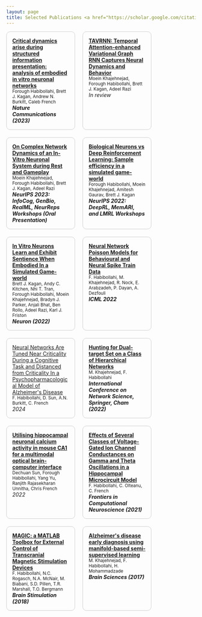 ```yaml
---
layout: page
title: Selected Publications <a href="https://scholar.google.com/citations?user=t6uNqqIAAAAJ&hl=en&oi=ao"> <small> (Google Scholar) </small> </a>
---
```

<!-- ### 2022 -->
<!-- --- -->

<div style="display: flex; flex-wrap: wrap; gap: 20px;">
  <div style="border: 1px solid #ccc; border-radius: 10px; padding: 15px; width: 30%;">
    <a href="https://www.nature.com/articles/s41467-023-41020-3" style="font-weight: bold;">
      Critical dynamics arise during structured information presentation: analysis of embodied in vitro neuronal networks
    </a>
    <br />
    <small>Forough Habibollahi, Brett J. Kagan, Andrew N. Burkitt, Caleb French</small>
    <br />
    <em><strong>Nature Communications (2023)</strong> </em>
  </div>

  <div style="border: 1px solid #ccc; border-radius: 10px; padding: 15px; width: 30%;">
    <a href="https://arxiv.org/pdf/2410.00665" style="font-weight: bold;">
      TAVRNN: Temporal Attention-enhanced Variational Graph RNN Captures Neural Dynamics and Behavior
    </a>
    <br />
    <small>Moein Khajehnejad, Forough Habibollahi, Brett J. Kagan, Adeel Razi</small>
    <br />
    <em>In review</em>
  </div>

  <div style="border: 1px solid #ccc; border-radius: 10px; padding: 15px; width: 30%;">
    <a href="https://openreview.net/pdf?id=dq53F97iVv" style="font-weight: bold;">
      On Complex Network Dynamics of an In-Vitro Neuronal System during Rest and Gameplay
    </a>
    <br />
    <small>Moein Khajehnejad, Forough Habibollahi, Brett J. Kagan, Adeel Razi</small>
    <br />
    <em><strong>NeurIPS 2023: InfoCog, GenBio, RealML, NeurReps Workshops (Oral Presentation)</strong></em>
  </div>

  <div style="border: 1px solid #ccc; border-radius: 10px; padding: 15px; width: 30%;">
    <a href="https://openreview.net/pdf?id=N5qLXpc7HQy" style="font-weight: bold;">
      Biological Neurons vs Deep Reinforcement Learning: Sample efficiency in a simulated game-world
    </a>
    <br />
    <small>Forough Habibollahi, Moein Khajehnejad, Amitesh Gaurav, Brett J. Kagan</small>
    <br />
    <em><strong>NeurIPS 2022: DeepRL, MemARI, and LMRL Workshops</strong></em>
  </div>

  <div style="border: 1px solid #ccc; border-radius: 10px; padding: 15px; width: 30%;">
    <a href="https://www.cell.com/neuron/fulltext/S0896-6273(22)00806-6" style="font-weight: bold;">
      In Vitro Neurons Learn and Exhibit Sentience When Embodied In a Simulated Game-world
    </a>
    <br />
    <small>Brett J. Kagan, Andy C. Kitchen, Nhi T. Tran, Forough Habibollahi, Moein Khajehnejad, Bradyn J. Parker, Anjali Bhat, Ben Rollo, Adeel Razi, Karl J. Friston</small>
    <br />
    <em><strong>Neuron (2022)</strong></em>
  </div>

  <div style="border: 1px solid #ccc; border-radius: 10px; padding: 15px; width: 30%;">
    <a href="https://proceedings.mlr.press/v162/khajehnejad22a.html" style="font-weight: bold;">
      Neural Network Poisson Models for Behavioural and Neural Spike Train Data
    </a>
    <br />
    <small>F. Habibollahi, M. Khajehnejad, R. Nock, E. Arabzadeh, P. Dayan, A. Dezfouli</small>
    <br />
    <em><strong>ICML 2022</strong></em>
  </div>

  <div style="border: 1px solid #ccc; border-radius: 10px; padding: 15px; width: 30%;">
    <a href="https://www.biorxiv.org/content/10.1101/2023.08.16.553626v2.full.pdf">
      Neural Networks Are Tuned Near Criticality During a Cognitive Task and Distanced from Criticality In a Psychopharmacological Model of Alzheimer's Disease
    </a>
    <br />
    <small>F. Habibollahi, D. Sun, A.N. Burkitt, C. French</small>
    <br />
    <em>2024</em>
  </div>

  <div style="border: 1px solid #ccc; border-radius: 10px; padding: 15px; width: 30%;">
    <a href="https://link.springer.com/chapter/10.1007/978-3-030-97240-0_8" style="font-weight: bold;">
      Hunting for Dual-target Set on a Class of Hierarchical Networks
    </a>
    <br />
    <small>M. Khajehnejad, F. Habibollahi</small>
    <br />
    <em><strong>International Conference on Network Science, Springer, Cham (2022)</strong></em>
  </div>

  <div style="border: 1px solid #ccc; border-radius: 10px; padding: 15px; width: 30%;">
    <a href="https://www.biorxiv.org/content/10.1101/2022.04.26.489497v1.full.pdf" style="font-weight: bold;">
      Utilising hippocampal neuronal calcium activity in mouse CA1 for a multimodal optical brain-computer interface
    </a>
    <br />
    <small>Dechuan Sun, Forough Habibollahi, Yang Yu, Ranjith Rajasekharan Unnitha, Chris French</small>
    <br />
    <em>2022</em>
  </div>

  <div style="border: 1px solid #ccc; border-radius: 10px; padding: 15px; width: 30%;">
    <a href="https://internal-journal.frontiersin.org/articles/10.3389/fncom.2021.630271/full" style="font-weight: bold;">
      Effects of Several Classes of Voltage-Gated Ion Channel Conductances on Gamma and Theta Oscillations in a Hippocampal Microcircuit Model
    </a>
    <br />
    <small>F. Habibollahi, C. Olteanu, C. French</small>
    <br />
    <em><strong>Frontiers in Computational Neuroscience (2021)</strong></em>
  </div>

  <div style="border: 1px solid #ccc; border-radius: 10px; padding: 15px; width: 30%;">
    <a href="https://www.brainstimjrnl.com/article/S1935-861X(18)30162-1/fulltext" style="font-weight: bold;">
      MAGIC: a MATLAB Toolbox for External Control of Transcranial Magnetic Stimulation Devices
    </a>
    <br />
    <small>F. Habibollahi, N.C. Rogasch, N.A. McNair, M. Biabani, S.D. Pillen, T.R. Marshall, T.O. Bergmann</small>
    <br />
    <em><strong>Brain Stimulation (2018)</strong></em>
  </div>

  <div style="border: 1px solid #ccc; border-radius: 10px; padding: 15px; width: 30%;">
    <a href="https://www.mdpi.com/2076-3425/7/8/109/htm" style="font-weight: bold;">
      Alzheimer's disease early diagnosis using manifold-based semi-supervised learning
    </a>
    <br />
    <small>M. Khajehnejad, F. Habibollahi, H. Mohammadzade</small>
    <br />
    <em><strong>Brain Sciences (2017)</strong></em>
  </div>
</div>




<!--
My name is Inigo Montoya. I have the following qualities:

- I rock a great mustache
- I'm extremely loyal to my family

What else do you need?

### my history

To be honest, I'm having some trouble remembering right now, so why don't you just watch [my movie](http://en.wikipedia.org/wiki/The_Princess_Bride_%28film%29) and it will answer **all** your questions. -->
